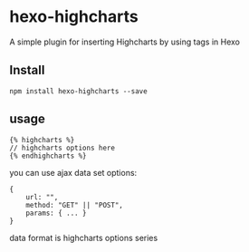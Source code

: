 # hexo-highcharts
A simple plugin for inserting Highcharts by using tags in Hexo

## Install
```
npm install hexo-highcharts --save
```

## usage
```
{% highcharts %}
// highcharts options here
{% endhighcharts %}
```

you can use ajax data set options:
```
{
    url: "",
    method: "GET" || "POST",
    params: { ... }
}
```

data format is highcharts options series


